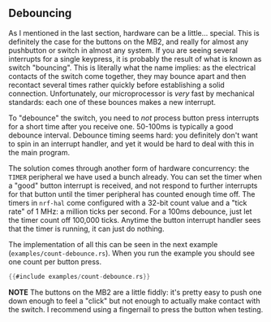 ## Debouncing

As I mentioned in the last section, hardware can be a little… special. This is definitely the case
for the buttons on the MB2, and really for almost any pushbutton or switch in almost any system. If
you are seeing several interrupts for a single keypress, it is probably the result of what is known
as switch "bouncing". This is literally what the name implies: as the electrical contacts of the
switch come together, they may bounce apart and then recontact several times rather quickly before
establishing a solid connection. Unfortunately, our microprocessor is *very* fast by mechanical
standards: each one of these bounces makes a new interrupt.

To "debounce" the switch, you need to *not* process button press interrupts for a short time after
you receive one. 50-100ms is typically a good debounce interval. Debounce timing seems hard: you
definitely don't want to spin in an interrupt handler, and yet it would be hard to deal with this in
the main program.

The solution comes through another form of hardware concurrency: the `TIMER` peripheral we have used
a bunch already. You can set the timer when a "good" button interrupt is received, and not respond
to further interrupts for that button until the timer peripheral has counted enough time off. The
timers in `nrf-hal` come configured with a 32-bit count value and a "tick rate" of 1 MHz: a million
ticks per second. For a 100ms debounce, just let the timer count off 100,000 ticks. Anytime the
button interrupt handler sees that the timer is running, it can just do nothing.

The implementation of all this can be seen in the next example (`examples/count-debounce.rs`). When
you run the example you should see one count per button press.

```rust
{{#include examples/count-debounce.rs}}
```

**NOTE** The buttons on the MB2 are a little fiddly: it's pretty easy to push one down enough to
feel a "click" but not enough to actually make contact with the switch. I recommend using a
fingernail to press the button when testing.
